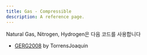 ```yaml
---
title: Gas - Compressible
description: A reference page.
---
```


Natural Gas, Nitrogen, Hydrogen은 다음 코드를 사용합니다
- [GERG2008](https://github.com/TorrensJoaquin/GERG2008/) by TorrensJoaquin